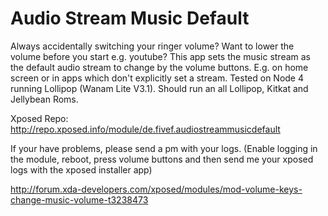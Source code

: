 Audio Stream Music Default
==========================
Always accidentally switching your ringer volume? Want to lower the volume before you start e.g. youtube? This app sets the music stream as the default audio stream to change by the volume buttons. E.g. on home screen or in apps which don't explicitly set a stream.
Tested on Node 4 running Lollipop (Wanam Lite V3.1). Should run an all Lollipop, Kitkat and Jellybean Roms.

Xposed Repo: http://repo.xposed.info/module/de.fivef.audiostreammusicdefault

If your have problems, please send a pm with your logs. (Enable logging in the module, reboot, press volume buttons and then send me your xposed logs with the xposed installer app)

http://forum.xda-developers.com/xposed/modules/mod-volume-keys-change-music-volume-t3238473
